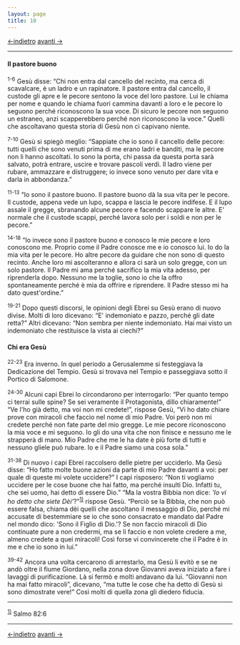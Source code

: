 ```yaml
---
layout: page
title: 10
---
```

[<-indietro](gv09.html) [avanti ->](gv11.html)

--------------------------------
#### Il pastore buono

<sup>1-6</sup> Gesù disse: “Chi non entra dal cancello del recinto, ma
cerca di scavalcare, è un ladro e un rapinatore. Il pastore entra dal
cancello, il custode gli apre e le pecore sentono la voce del loro
pastore. Lui le chiama per nome e quando le chiama fuori cammina davanti
a loro e le pecore lo seguono perché riconoscono la sua voce. Di sicuro
le pecore non seguono un estraneo, anzi scapperebbero perché non
riconoscono la voce.” Quelli che ascoltavano questa storia di Gesù non
ci capivano niente.

<sup>7-10</sup> Gesù si spiegò meglio: “Sappiate che io sono il cancello
delle pecore: tutti quelli che sono venuti prima di me erano ladri e
banditi, ma le pecore non li hanno ascoltati. Io sono la porta, chi
passa da questa porta sarà salvato, potrà entrare, uscire e trovare
pascoli verdi. Il ladro viene per rubare, ammazzare e distruggere; io
invece sono venuto per dare vita e darla in abbondanza.”

<sup>11-13</sup> “Io sono il pastore buono. Il pastore buono dà la sua
vita per le pecore. Il custode, appena vede un lupo, scappa e lascia le
pecore indifese. E il lupo assale il gregge, sbranando alcune pecore e
facendo scappare le altre. E' normale che il custode scappi, perché
lavora solo per i soldi e non per le pecore.”

<sup>14-18</sup> “Io invece sono il pastore buono e conosco le mie
pecore e loro conoscono me. Proprio come il Padre conosce me e io
conosco lui. Io do la mia vita per le pecore. Ho altre pecore da guidare
che non sono di questo recinto. Anche loro mi ascolteranno e allora ci
sarà un solo gregge, con un solo pastore. Il Padre mi ama perché
sacrifico la mia vita adesso, per riprenderla dopo. Nessuno me la
toglie, sono io che la offro spontaneamente perché è mia da offrire e
riprendere. Il Padre stesso mi ha dato quest'ordine.”

<sup>19-21</sup> Dopo questi discorsi, le opinioni degli Ebrei su Gesù
erano di nuovo divise. Molti di loro dicevano: “E' indemoniato e pazzo,
perché gli date retta?” Altri dicevano: “Non sembra per niente
indemoniato. Hai mai visto un indemoniato che restituisce la vista ai
ciechi?”

#### Chi era Gesù

<sup>22-23</sup> Era inverno. In quel periodo a Gerusalemme si
festeggiava la Dedicazione del Tempio. Gesù si trovava nel Tempio e
passeggiava sotto il Portico di Salomone.

<sup>24-30</sup> Alcuni capi Ebrei lo circondarono per interrogarlo:
“Per quanto tempo ci terrai sulle spine? Se sei veramente il
Protagonista, dillo chiaramente!” “Ve l'ho già detto, ma voi non mi
credete!”, rispose Gesù, “Vi ho dato chiare prove con miracoli che
faccio nel nome di mio Padre. Voi però non mi credete perché non fate
parte del mio gregge. Le mie pecore riconoscono la mia voce e mi
seguono. Io gli do una vita che non finisce e nessuno me le strapperà di
mano. Mio Padre che me le ha date è più forte di tutti e nessuno gliele
può rubare. Io e il Padre siamo una cosa sola.”

<sup>31-38</sup> Di nuovo i capi Ebrei raccolsero delle pietre per
ucciderlo. Ma Gesù disse: “Ho fatto molte buone azioni da parte di mio
Padre davanti a voi: per quale di queste mi volete uccidere?” I capi
risposero: “Non ti vogliamo uccidere per le cose buone che hai fatto, ma
perché insulti Dio. Infatti tu, che sei uomo, hai detto di essere Dio.”
“Ma la vostra Bibbia non dice: *'Io vi ho detto che siete
Dèi'*?”<sup><a href="#fn__1" id="fnt__1" class="fn_top">1)</a></sup>
rispose Gesù. “Perciò se la Bibbia, che non può essere falsa, chiama dèi
quelli che ascoltano il messaggio di Dio, perché mi accusate di
bestemmiare se io che sono consacrato e mandato dal Padre nel mondo
dico: 'Sono il Figlio di Dio.'? Se non faccio miracoli di Dio continuate
pure a non credermi, ma se li faccio e non volete credere a me, almeno
credete a quei miracoli! Così forse vi convincerete che il Padre è in me
e che io sono in lui.”

<sup>39-42</sup> Ancora una volta cercarono di arrestarlo, ma Gesù li
evitò e se ne andò oltre il fiume Giordano, nella zona dove Giovanni
aveva iniziato a fare i lavaggi di purificazione. Là si fermò e molti
andavano da lui. “Giovanni non ha mai fatto miracoli”, dicevano, “ma
tutte le cose che ha detto di Gesù si sono dimostrate vere!” Così molti
di quella zona gli diedero fiducia.

----------------------------------------------------
<sup><a href="#fnt__1" id="fn__1" class="fn_bot">1)</a></sup>
Salmo 82:6

----------------------------------------------------
[<-indietro](gv09.html) [avanti ->](gv11.html)